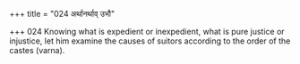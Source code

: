 +++
title = "024 अर्थानर्थाव् उभौ"

+++
024	Knowing what is expedient or inexpedient, what is pure justice or injustice, let him examine the causes of suitors according to the order of the castes (varna).